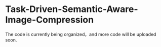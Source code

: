 # Task-Driven-Semantic-Aware-Image-Compression
The code is currently being organized，and more code will be uploaded soon.
